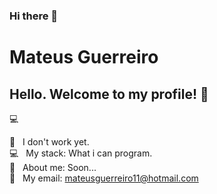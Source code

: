 ### Hi there 👋

<!--
**gMateus/gMateus** is a ✨ _special_ ✨ repository because its `README.md` (this file) appears on your GitHub profile.

Here are some ideas to get you started:

- 🔭 I’m currently working on ...
- 🌱 I’m currently learning ...
- 👯 I’m looking to collaborate on ...
- 🤔 I’m looking for help with ...
- 💬 Ask me about ...
- 📫 How to reach me: ...
- 😄 Pronouns: ...
- ⚡ Fun fact: ...

-->

# Mateus Guerreiro

## Hello. Welcome to my profile! 👋
 :computer:

 :rocket:  &nbsp; I don't work yet.
 <br/> :computer: &nbsp; My stack: What i can program.
 <br/> 💬  &nbsp; About me: Soon...
 <br/> :email: &nbsp; My email: mateusguerreiro11@hotmail.com 
